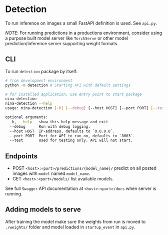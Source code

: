 # Detection

To run inference on images a small FastAPI definition is used. See `api.py`.

_NOTE_: For running predictions in a productions environment, consider using
a purpose built model server like `TorchServe` or other model
prediction/inference server supporting weight formats.

## CLI

To run `detection` package by itself:

```sh
# from development environment
python -m detection # Starting API with default settings

# for installed application, use entry point to start package
nina-detection
nina-detection --help
usage: nina-detection [-h] [--debug] [--host HOST] [--port PORT] [--test]

optional arguments:
  -h, --help   show this help message and exit
  --debug      Run with debug logging.
  --host HOST  IP-address, defaults to `0.0.0.0`.
  --port PORT  Port for API to run on, defaults to `8003`.
  --test       Used for testing only. API will not start.
```

## Endpoints

- POST `<host>:<port>/predictions/{model_name}/` predict on all posted
  images with `model` named `model_name`.
- GET `<host>:<port>/models/` list available models.

See full `Swagger` API documentation at `<host>:<port>/docs` when server is
running.

## Adding models to serve

After training the model make sure the weights from run is moved to
`./weights/` folder and model loaded in `startup_event` in `api.py`.
